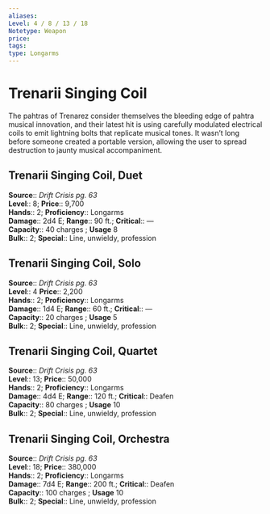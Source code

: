 ```yaml
---
aliases: 
Level: 4 / 8 / 13 / 18
Notetype: Weapon
price: 
tags: 
type: Longarms
---
```


# Trenarii Singing Coil

The pahtras of Trenarez consider themselves the bleeding edge of pahtra musical innovation, and their latest hit is using carefully modulated electrical coils to emit lightning bolts that replicate musical tones. It wasn’t long before someone created a portable version, allowing the user to spread destruction to jaunty musical accompaniment.  

## Trenarii Singing Coil, Duet

**Source**:: _Drift Crisis pg. 63_  
**Level**:: 8;
**Price**:: 9,700  
**Hands**:: 2;
**Proficiency**:: Longarms  
**Damage**:: 2d4 E; **Range**:: 90 ft.;
**Critical**:: —  
**Capacity**:: 40 charges ; **Usage** 8  
**Bulk**:: 2;
**Special**:: Line, unwieldy, profession

## Trenarii Singing Coil, Solo

**Source**:: _Drift Crisis pg. 63_  
**Level**:: 4
**Price**:: 2,200  
**Hands**:: 2;
**Proficiency**:: Longarms  
**Damage**:: 1d4 E; **Range**:: 60 ft.;
**Critical**:: —  
**Capacity**:: 20 charges ; **Usage** 5  
**Bulk**:: 2;
**Special**:: Line, unwieldy, profession

## Trenarii Singing Coil, Quartet

**Source**:: _Drift Crisis pg. 63_  
**Level**:: 13;
**Price**:: 50,000  
**Hands**:: 2;
**Proficiency**:: Longarms  
**Damage**:: 4d4 E; **Range**:: 120 ft.;
**Critical**:: Deafen  
**Capacity**:: 80 charges ; **Usage** 10  
**Bulk**:: 2;
**Special**:: Line, unwieldy, profession

## Trenarii Singing Coil, Orchestra

**Source**:: _Drift Crisis pg. 63_  
**Level**:: 18;
**Price**:: 380,000  
**Hands**:: 2;
**Proficiency**:: Longarms  
**Damage**:: 7d4 E; **Range**:: 200 ft.;
**Critical**:: Deafen  
**Capacity**:: 100 charges ; **Usage** 10  
**Bulk**:: 2;
**Special**:: Line, unwieldy, profession
